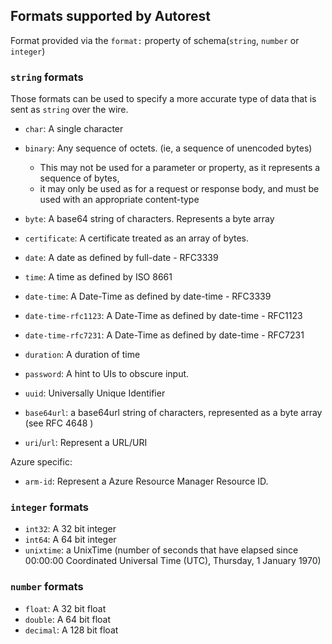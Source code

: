 ## Formats supported by Autorest

Format provided via the `format:` property of schema(`string`, `number` or `integer`)

### `string` formats

Those formats can be used to specify a more accurate type of data that is sent as `string` over the wire.

- `char`: A single character
- `binary`:
  Any sequence of octets. (ie, a sequence of unencoded bytes)

  - This may not be used for a parameter or property, as it represents a sequence of bytes,
  - it may only be used as for a request or response body, and must be used with an appropriate content-type

- `byte`: A base64 string of characters. Represents a byte array
- `certificate`: A certificate treated as an array of bytes.
- `date`: A date as defined by full-date - RFC3339
- `time`: A time as defined by ISO 8661
- `date-time`: A Date-Time as defined by date-time - RFC3339
- `date-time-rfc1123`: A Date-Time as defined by date-time - RFC1123
- `date-time-rfc7231`: A Date-Time as defined by date-time - RFC7231
- `duration`: A duration of time
- `password`: A hint to UIs to obscure input.
- `uuid`: Universally Unique Identifier
- `base64url`: a base64url string of characters, represented as a byte array (see RFC 4648 )
- `uri`/`url`: Represent a URL/URI

Azure specific:

- `arm-id`: Represent a Azure Resource Manager Resource ID.

### `integer` formats

- `int32`: A 32 bit integer
- `int64`: A 64 bit integer
- `unixtime`: a UnixTime (number of seconds that have elapsed since 00:00:00 Coordinated Universal Time (UTC), Thursday, 1 January 1970)

### `number` formats

- `float`: A 32 bit float
- `double`: A 64 bit float
- `decimal`: A 128 bit float
